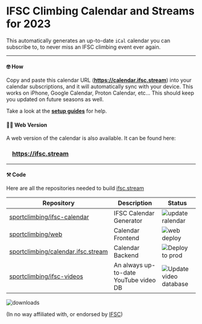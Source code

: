 # IFSC Climbing Calendar and Streams for 2023

This automatically generates an up-to-date `iCal` calendar you can subscribe to, to never miss an IFSC climbing event ever again.

<hr />

#### 🤓 How
Copy and paste this calendar URL (**https://calendar.ifsc.stream**) into your calendar subscriptions, and it will
automatically sync with your device. This works on iPhone, Google Calendar, Proton Calendar, etc... This should keep
you updated on future seasons as well.

Take a look at the **[setup guides](https://github.com/sportclimbing/ifsc-calendar/wiki)** for help.

#### 👩‍💻 Web Version
A web version of the calendar is also available. It can be found here:
### &nbsp; &nbsp; https://ifsc.stream

<hr />

#### ⚒️ Code
Here are all the repositories needed to build [ifsc.stream](https://ifsc.stream/)

| Repository                                                                                   | Description                                  | Status                                                                                                                    |
|----------------------------------------------------------------------------------------------|----------------------------------------------|---------------------------------------------------------------------------------------------------------------------------|
| [sportclimbing/ifsc-calendar](https://github.com/sportclimbing/ifsc-calendar)                | IFSC Calendar Generator                      | ![update ralendar](https://github.com/sportclimbing/ifsc-calendar/actions/workflows/update-calendar.yml/badge.svg)        |
| [sportclimbing/web](https://github.com/sportclimbing/web)                                    | Calendar Frontend                            | ![web deploy](https://github.com/sportclimbing/web/actions/workflows/static-deploy.yml/badge.svg)                         |
| [sportclimbing/calendar.ifsc.stream](https://github.com/sportclimbing/calendar.ifsc.stream)  | Calendar Backend                             | ![Deploy to prod](https://github.com/sportclimbing/calendar.ifsc.stream/actions/workflows/deploy-prod.yml/badge.svg)      |
| [sportclimbing/ifsc-videos](https://github.com/sportclimbing/ifsc-videos)                    | An always up-to-date YouTube video DB        | ![Update video database](https://github.com/sportclimbing/ifsc-videos/actions/workflows/update-database.yml/badge.svg)    |

![downloads](https://img.shields.io/github/downloads/sportclimbing/ifsc-calendar/total?color=green&label=Downloads)

(In no way affiliated with, or endorsed by [IFSC](https://www.ifsc-climbing.org/))
